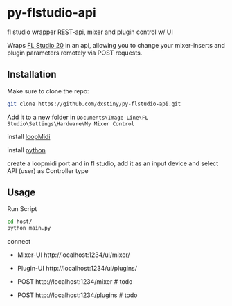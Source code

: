 # py-flstudio-api
fl studio wrapper REST-api, mixer and plugin control w/ UI

Wraps [FL Studio 20](https://www.image-line.com/) in an api, allowing you to change your mixer-inserts and plugin parameters remotely via POST requests.

## Installation
Make sure to clone the repo:
```sh
git clone https://github.com/dxstiny/py-flstudio-api.git
```
Add it to a new folder in `Documents\Image-Line\FL Studio\Settings\Hardware\My Mixer Control`

install [loopMidi](https://www.tobias-erichsen.de/software/loopmidi.html)

install [python](https://www.python.org/downloads/)

create a loopmidi port and in fl studio, add it as an input device and select API (user) as Controller type

## Usage

Run Script
```sh
cd host/
python main.py
```

connect

- Mixer-UI http://localhost:1234/ui/mixer/
- Plugin-UI http://localhost:1234/ui/plugins/

- POST http://localhost:1234/mixer # todo
- POST http://localhost:1234/plugins # todo
